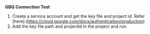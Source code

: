 <b>GBQ Connection Test</b>

1) Create a service account and get the key file and project id. Refer [here].(https://cloud.google.com/docs/authentication/production)
2) Add the key file path and projectId in the project and run.
